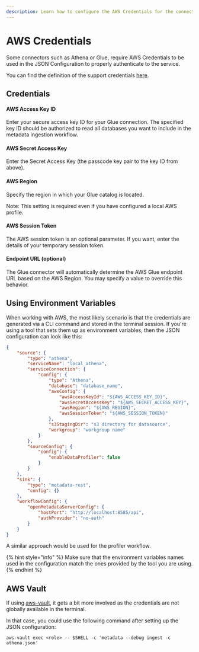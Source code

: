 ```yaml
---
description: Learn how to configure the AWS Credentials for the connector
---
```


# AWS Credentials

Some connectors such as Athena or Glue, require AWS Credentials to be used in the JSON Configuration to properly authenticate to the service.

You can find the definition of the support credentials [here](https://github.com/open-metadata/OpenMetadata/blob/main/catalog-rest-service/src/main/resources/json/schema/security/credentials/awsCredentials.json).

## Credentials

#### AWS Access Key ID

Enter your secure access key ID for your Glue connection. The specified key ID should be authorized to read all databases you want to include in the metadata ingestion workflow.

#### AWS Secret Access Key

Enter the Secret Access Key (the passcode key pair to the key ID from above).

#### AWS Region

Specify the region in which your Glue catalog is located.

Note: This setting is required even if you have configured a local AWS profile.

#### AWS Session Token &#x20;

The AWS session token is an optional parameter. If you want, enter the details of your temporary session token.

#### Endpoint URL (optional)

The Glue connector will automatically determine the AWS Glue endpoint URL based on the AWS Region. You may specify a value to override this behavior.&#x20;

## Using Environment Variables

When working with AWS, the most likely scenario is that the credentials are generated via a CLI command and stored in the terminal session. If you're using a tool that sets them up as environment variables, then the JSON configuration can look like this:

```json
{
    "source": {
        "type": "athena",
        "serviceName": "local_athena",
        "serviceConnection": {
            "config": {
                "type": "Athena",
                "database": "database_name",
                "awsConfig": {
                    "awsAccessKeyId": "${AWS_ACCESS_KEY_ID}",
                    "awsSecretAccessKey": "${AWS_SECRET_ACCESS_KEY}",
                    "awsRegion": "${AWS_REGION}",
                    "awsSessionToken": "${AWS_SESSION_TOKEN}"
                },
                "s3StagingDir": "s3 directory for datasource",
                "workgroup": "workgroup name"
            }
        },
        "sourceConfig": {
            "config": {
                "enableDataProfiler": false
            }
        }
    },
    "sink": {
        "type": "metadata-rest",
        "config": {}
    },
    "workflowConfig": {
        "openMetadataServerConfig": {
            "hostPort": "http://localhost:8585/api",
            "authProvider": "no-auth"
        }
    }
}
```

A similar approach would be used for the profiler workflow.

{% hint style="info" %}
Make sure that the environment variables names used in the configuration match the ones provided by the tool you are using.
{% endhint %}

## AWS Vault

If using [aws-vault](https://github.com/99designs/aws-vault), it gets a bit more involved as the credentials are not globally available in the terminal.

In that case, you could use the following command after setting up the JSON configuration:

```
aws-vault exec <role> -- $SHELL -c 'metadata --debug ingest -c athena.json'
```

